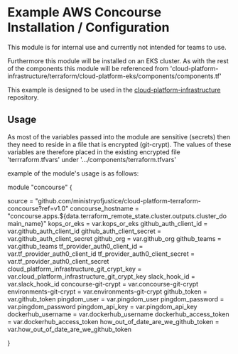 # Example AWS Concourse Installation / Configuration

This module is for internal use and currently not intended for teams to use. 

Furthermore this module will be installed on an EKS cluster. As with the rest of the components this module will be referenced from 'cloud-platform-infrastructure/terraform/cloud-platform-eks/components/components.tf'

This example is designed to be used in the [cloud-platform-infrastructure](https://github.com/ministryofjustice/cloud-platform-infrastructure/) repository.


## Usage

As most of the variables passed into the module are sensitive (secrets) then they need to reside in a file that is encrypted (git-crypt). The values of these variables are therefore placed in the existing encrypted file 'terrraform.tfvars' under '.../components/terraform.tfvars'


example of the module's usage is as follows:

module "concourse" {

  source = "github.com/ministryofjustice/cloud-platform-terraform-concourse?ref=v1.0"
  concourse_hostname                          = "concourse.apps.${data.terraform_remote_state.cluster.outputs.cluster_domain_name}"
  kops_or_eks                                 = var.kops_or_eks
  github_auth_client_id                       = var.github_auth_client_id
  github_auth_client_secret                   = var.github_auth_client_secret
  github_org                                  = var.github_org
  github_teams                                = var.github_teams
  tf_provider_auth0_client_id                 = var.tf_provider_auth0_client_id
  tf_provider_auth0_client_secret             = var.tf_provider_auth0_client_secret
  cloud_platform_infrastructure_git_crypt_key = var.cloud_platform_infrastructure_git_crypt_key
  slack_hook_id = var.slack_hook_id
  concourse-git-crypt    = var.concourse-git-crypt
  environments-git-crypt = var.environments-git-crypt
  github_token = var.github_token
  pingdom_user     = var.pingdom_user
  pingdom_password = var.pingdom_password
  pingdom_api_key  = var.pingdom_api_key
  dockerhub_username     = var.dockerhub_username
  dockerhub_access_token = var.dockerhub_access_token
  how_out_of_date_are_we_github_token = var.how_out_of_date_are_we_github_token
 
}